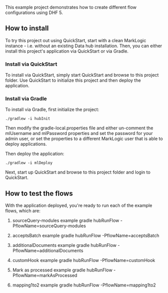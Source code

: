 This example project demonstrates how to create different flow configurations using DHF 5.

## How to install

To try this project out using QuickStart, start with a clean MarkLogic instance - i.e. without an existing Data hub installation.
Then, you can either install this project's application via QuickStart or via Gradle.

### Install via QuickStart

To install via QuickStart, simply start QuickStart and browse to this project folder. Use QuickStart to initialize
this project and then deploy the application.

### Install via Gradle

To install via Gradle, first initialize the project:

    ./gradlew -i hubInit
    
Then modify the gradle-local.properties file and either un-comment the mlUsername and mlPassword properties and set the
password for your admin user, or set the properties to a different MarkLogic user that is able to deploy applications. 

Then deploy the application:

    ./gradlew -i mlDeploy

Next, start up QuickStart and browse to this project folder and login to QuickStart. 

## How to test the flows
    
With the application deployed, you're ready to run each of the example flows, which are:

1) sourceQuery-modules example
gradle hubRunFlow -PflowName=sourceQuery-modules 

2) acceptsBatch example
gradle hubRunFlow -PflowName=acceptsBatch

3) additionalDocuments example
gradle hubRunFlow -PflowName=additionalDocuments

4) customHook example
gradle hubRunFlow -PflowName=customHook

5) Mark as processed example
gradle hubRunFlow -PflowName=markAsProcessed

6) mapping1to2 example
gradle hubRunFlow -PflowName=mapping1to2